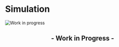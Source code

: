 # Simulation

![Work in progress](https://github.com/butter-robotics/Butter.MAS.AnimatorWiki/raw/master/resources/general/searching.svg?sanitize=true "Work in progress")

<h2 align=center>- Work in Progress -</h2>